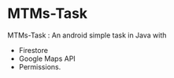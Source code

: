 # MTMs-Task
MTMs-Task : An android simple task in Java with
- Firestore
- Google Maps API
- Permissions.

